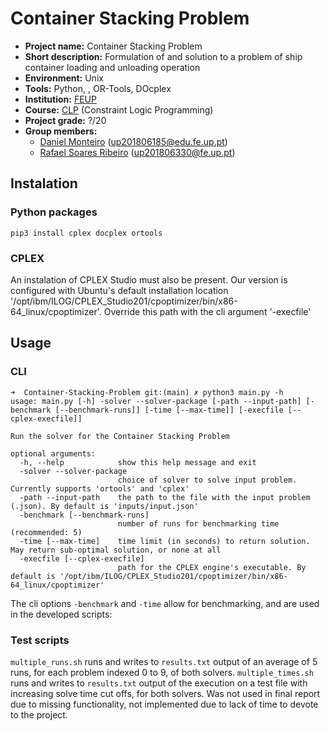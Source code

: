 # Container Stacking Problem

- **Project name:** Container Stacking Problem
- **Short description:** Formulation of and solution to a problem of ship container loading and unloading operation
- **Environment:** Unix
- **Tools:** Python, , OR-Tools, DOcplex
- **Institution:** [FEUP](https://sigarra.up.pt/feup/en/web_page.Inicial)
- **Course:** [CLP](https://sigarra.up.pt/feup/en/ucurr_geral.ficha_uc_view?pv_ocorrencia_id=486262) (Constraint Logic Programming)
- **Project grade:** ?/20
- **Group members:**
    - [Daniel Monteiro](https://github.com/dfamonteiro) (<up201806185@edu.fe.up.pt>)
    - [Rafael Soares Ribeiro](https://github.com/up201806330) (<up201806330@fe.up.pt>)

## Instalation
### Python packages
`pip3 install cplex docplex ortools`

### CPLEX
An instalation of CPLEX Studio must also be present. Our version is configured with Ubuntu's default installation location '/opt/ibm/ILOG/CPLEX_Studio201/cpoptimizer/bin/x86-64_linux/cpoptimizer'. 
Override this path with the cli argument '-execfile'

## Usage
### CLI
```console
➜  Container-Stacking-Problem git:(main) ✗ python3 main.py -h
usage: main.py [-h] -solver --solver-package [-path --input-path] [-benchmark [--benchmark-runs]] [-time [--max-time]] [-execfile [--cplex-execfile]]

Run the solver for the Container Stacking Problem

optional arguments:
  -h, --help            show this help message and exit
  -solver --solver-package
                        choice of solver to solve input problem. Currently supports 'ortools' and 'cplex'
  -path --input-path    the path to the file with the input problem (.json). By default is 'inputs/input.json'
  -benchmark [--benchmark-runs]
                        number of runs for benchmarking time (recommended: 5)
  -time [--max-time]    time limit (in seconds) to return solution. May return sub-optimal solution, or none at all
  -execfile [--cplex-execfile]
                        path for the CPLEX engine's executable. By default is '/opt/ibm/ILOG/CPLEX_Studio201/cpoptimizer/bin/x86-64_linux/cpoptimizer'
```

The cli options `-benchmark` and `-time` allow for benchmarking, and are used in the developed scripts:

### Test scripts
`multiple_runs.sh` runs and writes to `results.txt` output of an average of 5 runs, for each problem indexed 0 to 9, of both solvers.
`multiple_times.sh` runs and writes to `results.txt` output of the execution on a test file with increasing solve time cut offs, for both solvers. 
Was not used in final report due to missing functionality, not implemented due to lack of time to devote to the project.
